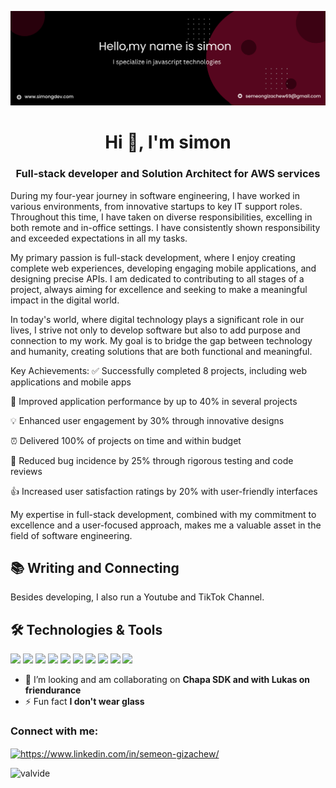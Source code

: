
[![Header](https://github.com/Valvide/Valvide/blob/main/banner1.png "Header")](https://github.com/Valvide)


<h1 align="center">Hi 👋, I'm simon</h1>
<h3 align="center">Full-stack developer and Solution Architect for AWS services </h3>

During my four-year journey in software engineering, I have worked in various environments, from innovative startups to key IT support roles. Throughout this time, I have taken on diverse responsibilities, excelling in both remote and in-office settings. I have consistently shown responsibility and exceeded expectations in all my tasks.

My primary passion is full-stack development, where I enjoy creating complete web experiences, developing engaging mobile applications, and designing precise APIs. I am dedicated to contributing to all stages of a project, always aiming for excellence and seeking to make a meaningful impact in the digital world.

In today's world, where digital technology plays a significant role in our lives, I strive not only to develop software but also to add purpose and connection to my work. My goal is to bridge the gap between technology and humanity, creating solutions that are both functional and meaningful.

Key Achievements:
✅ Successfully completed 8 projects, including web applications and mobile apps

🚀 Improved application performance by up to 40% in several projects

💡 Enhanced user engagement by 30% through innovative designs

⏰ Delivered 100% of projects on time and within budget

🐞 Reduced bug incidence by 25% through rigorous testing and code reviews

👍 Increased user satisfaction ratings by 20% with user-friendly interfaces

My expertise in full-stack development, combined with my commitment to excellence and a user-focused approach, makes me a valuable asset in the field of software engineering.


## 📚 Writing and Connecting 
Besides developing, I also run a Youtube  and TikTok Channel.


## 🛠️ Technologies & Tools
![](https://img.shields.io/badge/Code-JavaScript-informational?style=flat&color=informational&logo=javascript)
![](https://img.shields.io/badge/Code-React-informational?style=flat&color=informational&logo=react)
![](https://img.shields.io/badge/Code-TypeScript-informational?style=flat&color=informational)
![](https://img.shields.io/badge/Code-Vue-informational?style=flat&color=informational&logo=vue.js)
![](https://img.shields.io/badge/Code-EcmaScript-informational?style=flat&color=informational)
![](https://img.shields.io/badge/Code-Node-informational?style=flat&color=informational&logo=node.js)
![](https://img.shields.io/badge/Tool-Webpack-informational?style=flat&color=warning&logo=webpack)
![](https://img.shields.io/badge/Tool-Jest-informational?style=flat&color=warning&logo=jest)
![](https://img.shields.io/badge/Tool-SCSS-informational?style=flat&color=warning&logo=sass)
![](https://img.shields.io/badge/Tool-Docker-informational?style=flat&color=warning&logo=docker)

- 👯 I’m looking and am collaborating on **Chapa SDK and with Lukas on friendurance**
- ⚡ Fun fact **I don't wear glass**

<h3 align="left">Connect with me:</h3>
<p align="left">
<a href="https://linkedin.com/in/https://www.linkedin.com/in/semeon-gizachew/" target="blank"><img align="center" src="https://raw.githubusercontent.com/rahuldkjain/github-profile-readme-generator/master/src/images/icons/Social/linked-in-alt.svg" alt="https://www.linkedin.com/in/semeon-gizachew/" height="30" width="40" /></a>
</p>
<p><img align="left" src="https://github-readme-stats.vercel.app/api/top-langs?username=valvide&show_icons=true&locale=en&layout=compact" alt="valvide" /></p>





